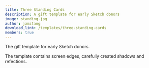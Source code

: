 ```yaml
---
title: Three Standing Cards
description: A gift template for early Sketch donors
image: standing.jpg
author: jamztang
download_link: /templates/three-standing-cards
members: true
---
```


The gift template for early Sketch donors.

The template contains screen edges, carefully created shadows and refections.